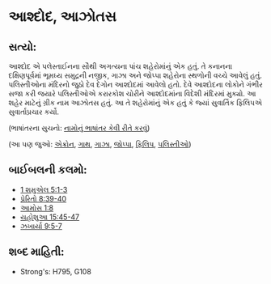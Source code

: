 # આશ્દોદ, આઝોતસ 

## સત્યો: 

આશ્દોદ એ પલેસ્તાઈનના સૌથી અગત્યના પાંચ શહેરોમાંનું એક હતું.
તે કનાનના દક્ષિણપૂર્વમાં ભૂમધ્ય સમુદ્રની નજીક, ગાઝા અને જોપ્પા શહેરોના સ્થળોની વચ્ચે આવેલું હતું.
પલિસ્તીઓના મંદિરનો જુઠો દેવ દેગોન આશ્દોદમાં આવેલો હતો.
દેવે આશ્દોદના લોકોને ગંભીર સજા કરી જયારે પલિસ્તીઓએ કરારકોશ ચોરીને આશ્દોદમાંના વિદેશી મંદિરમાં મુક્યો.
આ શહેર માટેનું ગ્રીક નામ આઝોતસ હતું.
આ તે શહેરોમાંનું એક હતું કે જ્યાં સુવાર્તિક ફિલિપએ સુવાર્તાપ્રચાર કર્યો.

(ભાષાંતરના સુચનો: [નામોનું ભાષાંતર કેવી રીતે કરવું](rc://gu/ta/man/translate/translate-names))

(આ પણ જુઓ: [એક્રોન](../names/ekron.md), [ગાથ](../names/gath.md), [ગાઝા](../names/gaza.md), [જોપ્પા](../names/joppa.md), [ફિલિપ](../names/philip.md), [પલિસ્તીઓ](../names/philistines.md))

## બાઈબલની કલમો: 

* [1 શમુએલ 5:1-3](rc://gu/tn/help/1sa/05/01)
* [પ્રેરિતો 8:39-40](rc://gu/tn/help/act/08/39)
* [આમોસ 1:8](rc://gu/tn/help/amo/01/08)
* [યહોશુઆ 15:45-47](rc://gu/tn/help/jos/15/45)
* [ઝખાર્યા 9:5-7](rc://gu/tn/help/zec/09/05)

## શબ્દ માહિતી: 

* Strong's: H795, G108
